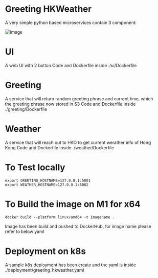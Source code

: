 # Greeting HKWeather

A very simple python based microservices contain 3 component:

![image](https://github.com/zerofai/greeting_hkweather/assets/20843048/f3799bea-74aa-4cf5-b1f2-bdf9a83cdc1d)


# UI
A web UI with 2 button
Code and Dockerfile inside ./ui/Dockerfile

# Greeting
A service that will return random greeting phrase and current time, which the greeting phrase now stored in S3
Code and Dockerfile inside ./greeting/Dockerfile

# Weather
A service that will reach out to HKO to get current werather info of Hong Kong
Code and Dockerfile inside ./weather/Dockerfile

# To Test locally 
```
export GREETING_HOSTNAME=127.0.0.1:5001
export WEATHER_HOSTNAME=127.0.0.1:5002
```

# To Build the image on M1 for x64
```
docker build --platform linux/amd64 -t imagename .
```

Image has been build and pushed to DockerHub, for image name please refer to below yaml

# Deployment on k8s 
A sample k8s deployment has been create and the yaml is inside ./deployment/greeting_hkweather.yaml
